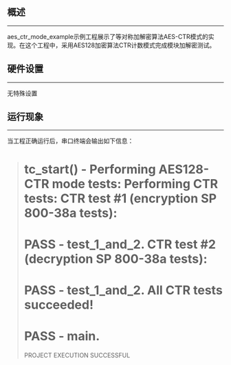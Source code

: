 ## 概述
***
aes_ctr_mode_example示例工程展示了等对称加解密算法AES-CTR模式的实现。在这个工程中，采用AES128加密算法CTR计数模式完成模块加解密测试。

## 硬件设置
***
无特殊设置

## 运行现象
***
当工程正确运行后，串口终端会输出如下信息：
> tc_start() - Performing AES128-CTR mode tests:
> Performing CTR tests:
> CTR test #1 (encryption SP 800-38a tests):
> ===================================================================
> PASS - test_1_and_2.
> CTR test #2 (decryption SP 800-38a tests):
> ===================================================================
> PASS - test_1_and_2.
> All CTR tests succeeded!
> ===================================================================
> PASS - main.
> ===================================================================
> PROJECT EXECUTION SUCCESSFUL



